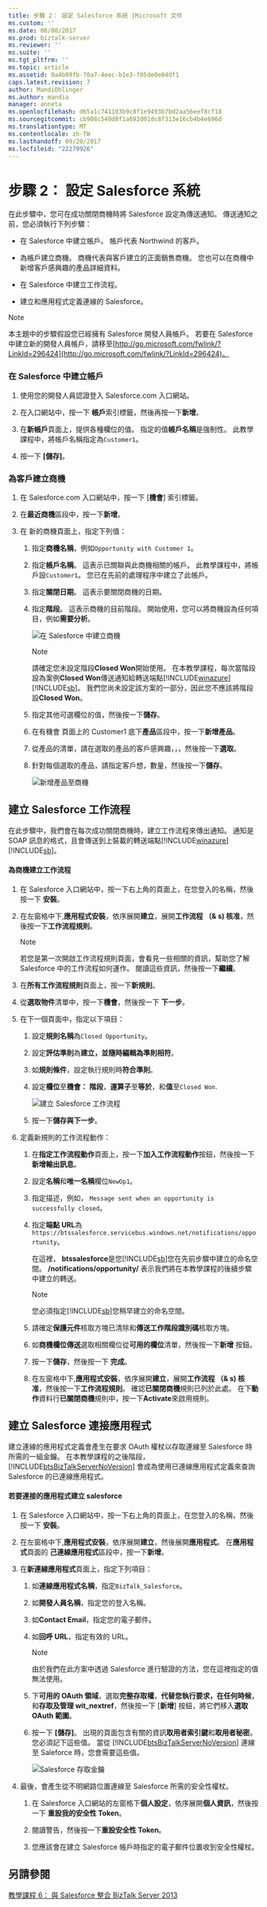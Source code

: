 ```yaml
---
title: 步驟 2： 設定 Salesforce 系統 |Microsoft 文件
ms.custom: ''
ms.date: 06/08/2017
ms.prod: biztalk-server
ms.reviewer: ''
ms.suite: ''
ms.tgt_pltfrm: ''
ms.topic: article
ms.assetid: 0a4b09fb-70a7-4eec-b1e3-f05de0e84df1
caps.latest.revision: 7
author: MandiOhlinger
ms.author: mandia
manager: anneta
ms.openlocfilehash: d65a1c741103b9c8f1e9493b7bd2aa56eef8cf18
ms.sourcegitcommit: cb908c540d8f1a692d01dc8f313e16cb4b4e696d
ms.translationtype: MT
ms.contentlocale: zh-TW
ms.lasthandoff: 09/20/2017
ms.locfileid: "22279926"
---
```

# <a name="step-2-set-up-the-salesforce-system"></a>步驟 2： 設定 Salesforce 系統
在此步驟中，您可在成功關閉商機時將 Salesforce 設定為傳送通知。 傳送通知之前，您必須執行下列步驟：  
  
-   在 Salesforce 中建立帳戶。 帳戶代表 Northwind 的客戶。  
  
-   為帳戶建立商機。 商機代表與客戶建立的正面銷售商機。 您也可以在商機中新增客戶感興趣的產品詳細資料。  
  
-   在 Salesforce 中建立工作流程。  
  
-   建立和應用程式定義連線的 Salesforce。  
  
> [!NOTE]
>  本主題中的步驟假設您已經擁有 Salesforce 開發人員帳戶。 若要在 Salesforce 中建立新的開發人員帳戶，請移至[http://go.microsoft.com/fwlink/?LinkId=296424](http://go.microsoft.com/fwlink/?LinkId=296424)。  
  
### <a name="to-create-an-account-in-salesforce"></a>在 Salesforce 中建立帳戶  
  
1.  使用您的開發人員認證登入 Salesforce.com 入口網站。  
  
2.  在入口網站中，按一下 **帳戶**索引標籤，然後再按一下**新增**。  
  
3.  在**新帳戶**頁面上，提供各種欄位的值。 指定的值**帳戶名稱**是強制性。 此教學課程中，將帳戶名稱指定為`Customer1`。  
  
4.  按一下 **[儲存]**。  
  
### <a name="to-create-an-opportunity-for-the-customer"></a>為客戶建立商機  
  
1.  在 Salesforce.com 入口網站中，按一下 [**機會**] 索引標籤。  
  
2.  在**最近商機**區段中，按一下**新增**。  
  
3.  在 新的商機頁面上，指定下列值：  
  
    1.  指定**商機名稱**，例如`Opportunity with Customer 1`。  
  
    2.  指定**帳戶名稱**。 這表示已關聯與此商機相關的帳戶。 此教學課程中，將帳戶設`Customer1`。 您已在先前的處理程序中建立了此帳戶。  
  
    3.  指定**關閉日期**。 這表示要關閉商機的日期。  
  
    4.  指定**階段**。 這表示商機的目前階段。 開始使用，您可以將商機設為任何項目，例如**需要分析**。  
  
         ![在 Salesforce 中建立商機](../core/media/bts-sf-create-opp.jpg "BTS_SF_Create_Opp")  
  
        > [!NOTE]
        >  請確定您未設定階段**Closed Won**開始使用。 在本教學課程，每次當階段設為案例**Closed Won**傳送通知給轉送端點[!INCLUDE[winazure](../includes/winazure-md.md)] [!INCLUDE[sb](../includes/sb-md.md)]。 我們您尚未設定該方案的一部分，因此您不應該將階段設**Closed Won**。  
  
    5.  指定其他可選欄位的值，然後按一下**儲存**。  
  
    6.  在有機會 頁面上的 Customer1 底下**產品**區段中，按一下**新增產品**。  
  
    7.  從產品的清單，請在選取的產品的客戶感興趣，，，然後按一下**選取**。  
  
    8.  針對每個選取的產品，請指定客戶想，數量，然後按一下**儲存**。  
  
         ![新增產品至商機](../core/media/bts-sf-add-product.gif "BTS_SF_Add_Product")  
  
## <a name="create-a-salesforce-workflow"></a>建立 Salesforce 工作流程  
 在此步驟中，我們會在每次成功關閉商機時，建立工作流程來傳出通知。 通知是 SOAP 訊息的格式，且會傳送到上裝載的轉送端點[!INCLUDE[winazure](../includes/winazure-md.md)] [!INCLUDE[sb](../includes/sb-md.md)]。  
  
#### <a name="to-create-a-workflow-for-opportunities"></a>為商機建立工作流程  
  
1.  在 Salesforce 入口網站中，按一下右上角的頁面上，在您登入的名稱，然後按一下 **安裝**。  
  
2.  在左窗格中下,**應用程式安裝**，依序展開**建立**，展開**工作流程 （& s) 核准**，然後按一下**工作流程規則**。  
  
    > [!NOTE]
    >  若您是第一次開啟工作流程規則頁面，會看見一些相關的資訊，幫助您了解 Salesforce 中的工作流程如何運作。 閱讀這些資訊，然後按一下**繼續**。  
  
3.  在**所有工作流程規則**頁面上，按一下**新規則**。  
  
4.  從**選取物件**清單中，按一下**機會**，然後按一下 **下一步**。  
  
5.  在下一個頁面中，指定以下項目：  
  
    1.  設定**規則名稱**為`Closed Opportunity`。  
  
    2.  設定**評估準則**為**建立，並隨時編輯為準則相符**。  
  
    3.  如**規則條件**，設定執行規則時**符合準則**。  
  
    4.  設定**欄位**至**機會： 階段**，**運算子**至**等於**，和**值**至`Closed Won`.  
  
         ![建立 Salesforce 工作流程](../core/media/bts-sf-create-workflow.jpg "BTS_SF_Create_Workflow")  
  
    5.  按一下**儲存與下一步**。  
  
6.  定義新規則的工作流程動作：  
  
    1.  在**指定工作流程動作**頁面上，按一下**加入工作流程動作**按鈕，然後按一下**新增輸出訊息**。  
  
    2.  設定**名稱**和**唯一名稱**欄位`NewOp1`。  
  
    3.  指定描述，例如， `Message sent when an opportunity is successfully closed`。  
  
    4.  指定**端點 URL**為`https://btssalesforce.servicebus.windows.net/notifications/opportunity`。  
  
         在這裡， **btssalesforce**是您[!INCLUDE[sb](../includes/sb-md.md)]您在先前步驟中建立的命名空間。 **/notifications/opportunity/** 表示我們將在本教學課程的後續步驟中建立的轉送。  
  
        > [!NOTE]
        >  您必須指定[!INCLUDE[sb](../includes/sb-md.md)]您稍早建立的命名空間。  
  
    5.  請確定**保護元件**核取方塊已清除和**傳送工作階段識別碼**核取方塊。  
  
    6.  如**商機欄位傳送**選取相關欄位從**可用的欄位**清單，然後按一下**新增** 按鈕。  
  
    7.  按一下**儲存**，然後按一下 **完成**。  
  
    8.  在左窗格中下,**應用程式安裝**，依序展開**建立**，展開**工作流程 （& s) 核准**，然後按一下**工作流程規則**。 確認**已關閉商機**規則已列於此處。 在下**動作**資料行**已關閉商機**規則中，按一下**Activate**來啟用規則。  
  
## <a name="create-a-salesforce-connected-application"></a>建立 Salesforce 連接應用程式  
 建立連線的應用程式定義會產生在要求 OAuth 權杖以存取連線至 Salesforce 時所需的一組金鑰。 在本教學課程的之後階段，[!INCLUDE[btsBizTalkServerNoVersion](../includes/btsbiztalkservernoversion-md.md)] 會成為使用已連線應用程式定義來查詢 Salesforce 的已連線應用程式。  
  
#### <a name="to-create-a-connected-application-for-salesforce"></a>若要連接的應用程式建立 salesforce  
  
1.  在 Salesforce 入口網站中，按一下右上角的頁面上，在您登入的名稱，然後按一下 **安裝**。  
  
2.  在左窗格中下,**應用程式安裝**，依序展開**建立**，然後展開**應用程式**。 在**應用程式**頁面的 **己連線應用程式**區段中，按一下**新增**。  
  
3.  在**新連線應用程式**頁面上，指定下列項目：  
  
    1.  如**連線應用程式名稱**，指定`BizTalk_Salesforce`。  
  
    2.  如**開發人員名稱**，指定您的登入名稱。  
  
    3.  如**Contact Email**，指定您的電子郵件。  
  
    4.  如**回呼 URL**，指定有效的 URL。  
  
        > [!NOTE]
        >  由於我們在此方案中透過 Salesforce 進行驗證的方法，您在這裡指定的值無法使用。  
  
    5.  下**可用的 OAuth 領域**，選取**完整存取權**，**代替您執行要求，在任何時候**，和**存取及管理 wit_nextref**，然後按一下 [**新增**] 按鈕，將它們移入**選取 OAuth 範圍**。  
  
    6.  按一下 **[儲存]**。 出現的頁面包含有關的資訊**取用者索引鍵**和**取用者秘密**。 您必須記下這些值。 當從 [!INCLUDE[btsBizTalkServerNoVersion](../includes/btsbiztalkservernoversion-md.md)] 連線至 Saleforce 時，您會需要這些值。  
  
         ![Salesforce 存取金鑰](../core/media/bts-sf-consumer-keys.jpg "BTS_SF_Consumer_Keys")  
  
4.  最後，會產生從不明網路位置連線至 Salesforce 所需的安全性權杖。  
  
    1.  在 Salesforce 入口網站的左窗格下**個人設定**，依序展開**個人資訊**，然後按一下 **重設我的安全性 Token**。  
  
    2.  閱讀警告，然後按一下**重設安全性 Token**。  
  
    3.  您應該會在建立 Salesforce 帳戶時指定的電子郵件位置收到安全性權杖。  
  
## <a name="see-also"></a>另請參閱  
 [教學課程 6： 與 Salesforce 整合 BizTalk Server 2013](Tutorial:%20Integrating%20BizTalk%20Server%202013%20with%20Salesforce.md)